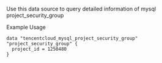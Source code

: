 Use this data source to query detailed information of mysql project_security_group

Example Usage

```hcl
data "tencentcloud_mysql_project_security_group" "project_security_group" {
  project_id = 1250480
}
```